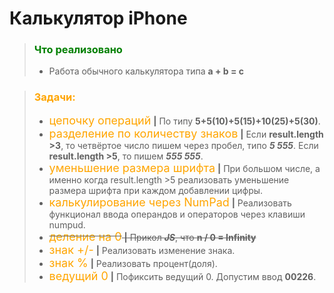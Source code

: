 #  Калькулятор iPhone

>### <font color="green">Что реализовано</font>
>* Работа обычного калькулятора типа **a + b = c**


>### <font color="orange">Задачи:</font>
>* <font size='4' color="orange">цепочку операций</font> **|** По типу **5+5(10)+5(15)+10(25)+5(30)**.
>* <font size='4' color="orange">разделение по количеству знаков</font> **|** Если **result.length >3**, то четвёртое число пишем через пробел, типо ***5 555***. Если **result.length >5**, то пишем ***555 555***.
>* <font size='4' color="orange">уменьшение размера шрифта</font> **|** При большом числе, а именно когда result.length >5 реализовать уменьшение размера шрифта при каждом добавлении цифры.
>* <font size='4' color="orange">калькулирование через NumPad</font> **|** Реализовать функционал ввода операндов и операторов через клавиши numpud.
>* ~~<font size='4' color="orange">деление на 0</font> **|** Прикол ***JS***, что **n / 0 = Infinity**~~
>* <font size='4' color="orange">знак +/-</font> **|** Реализовать изменение знака.
>* <font size='4' color="orange">знак %</font> **|** Реализовать процент(доля).
>* <font size='4' color="orange">ведущий 0</font> **|** Пофиксить ведущий 0. Допустим ввод **00226**.
